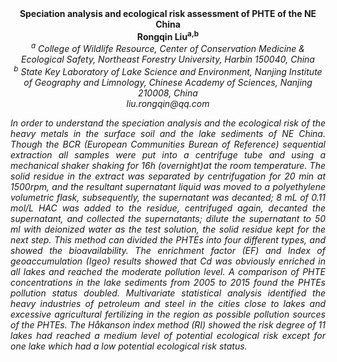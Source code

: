 <center><strong>Speciation analysis and ecological risk assessment of PHTE of the NE
China</strong>

<center><strong>Rongqin Liu<sup>a,b</sup></strong>

<center><i><sup>a</sup> College of Wildlife Resource, Center of Conservation Medicine & Ecological Safety, Northeast Forestry University, Harbin 150040, China</i>

<center><i><sup>b</sup></i> <i>State Key Laboratory of Lake Science and Environment, Nanjing Institute of Geography and Limnology, Chinese Academy of Sciences,
Nanjing 210008, China 

<center><i>liu.rongqin@qq.com</i>

<p style="text-align:justify">In order to understand the speciation analysis and the ecological risk
of the heavy metals in the surface soil and the lake sediments of NE
China. Though the BCR (European Communities Burean of Reference)
sequential extraction all samples were put into a centrifuge tube and
using a mechanical shaker shaking for 16h (overnight)at the room
temperature. The solid residue in the extract was separated by
centrifugation for 20 min at 1500rpm, and the resultant supernatant
liquid was moved to a polyethylene volumetric flask, subsequently, the
supernatant was decanted; 8 mL of 0.11 mol/L HAC was added to the
residue, centrifuged again, decanted the supernatant, and collected the
supernatants; dilute the supernatant to 50 ml with deionized water as
the test solution, the solid residue kept for the next step. This method
can divided the PHTEs into four different types, and showed the
bioavailability. The enrichment factor (EF) and Index of geoaccumulation
(Igeo) results showed that Cd was obviously enriched in all lakes and
reached the moderate pollution level. A comparison of PHTE
concentrations in the lake sediments from 2005 to 2015 found the PHTEs
pollution status doubled. Multivariate statistical analysis identified
the heavy industries of petroleum and steel in the cities close to lakes
and excessive agricultural fertilizing in the region as possible
pollution sources of the PHTEs. The Håkanson index method (RI) showed
the risk degree of 11 lakes had reached a medium level of potential
ecological risk except for one lake which had a low potential ecological
risk status.
